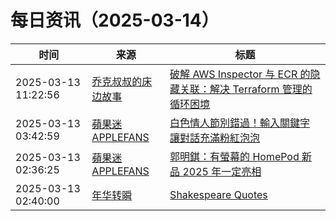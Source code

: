 ﻿# 每日资讯（2025-03-14）

|时间|来源|标题|
|---|---|---|
|2025-03-13 11:22:56|[乔克叔叔的床边故事](https://lifeodyssey.github.io/atom.xml)|[破解 AWS Inspector 与 ECR 的隐藏关联：解决 Terraform 管理的循环困境](https://lifeodyssey.github.io/posts/ca51402d.html)|
|2025-03-13 03:42:59|[蘋果迷 APPLEFANS](https://applefans.today/feed/)|[白色情人節別錯過！輸入關鍵字 讓對話充滿粉紅泡泡](https://applefans.today/2025-03-line-white-valentines-day-event/)|
|2025-03-13 02:36:25|[蘋果迷 APPLEFANS](https://applefans.today/feed/)|[郭明錤：有螢幕的 HomePod 新品 2025 年一定亮相](https://applefans.today/2025-03-apple-smart-home-screen-rumors/)|
|2025-03-13 02:40:00|[年华转瞬](https://blog.xiaket.org/feed.xml)|[Shakespeare Quotes](https://xiaket.github.io/2025/shakespeare-quotes.html)|
